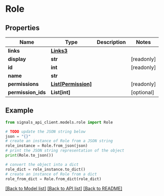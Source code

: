 # Role


## Properties

Name | Type | Description | Notes
------------ | ------------- | ------------- | -------------
**links** | [**Links3**](Links3.md) |  | 
**display** | **str** |  | [readonly] 
**id** | **int** |  | [readonly] 
**name** | **str** |  | 
**permissions** | [**List[Permission]**](Permission.md) |  | [readonly] 
**permission_ids** | **List[int]** |  | [optional] 

## Example

```python
from signals_api_client.models.role import Role

# TODO update the JSON string below
json = "{}"
# create an instance of Role from a JSON string
role_instance = Role.from_json(json)
# print the JSON string representation of the object
print(Role.to_json())

# convert the object into a dict
role_dict = role_instance.to_dict()
# create an instance of Role from a dict
role_from_dict = Role.from_dict(role_dict)
```
[[Back to Model list]](../README.md#documentation-for-models) [[Back to API list]](../README.md#documentation-for-api-endpoints) [[Back to README]](../README.md)


